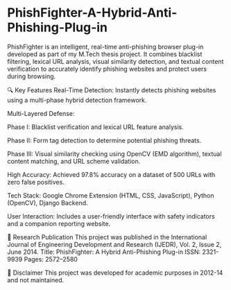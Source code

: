 # PhishFighter-A-Hybrid-Anti-Phishing-Plug-in
PhishFighter is an intelligent, real-time anti-phishing browser plug-in developed as part of my M.Tech thesis project. It combines blacklist filtering, lexical URL analysis, visual similarity detection, and textual content verification to accurately identify phishing websites and protect users during browsing.

🔍 Key Features
Real-Time Detection: Instantly detects phishing websites using a multi-phase hybrid detection framework.

Multi-Layered Defense:

Phase I: Blacklist verification and lexical URL feature analysis.

Phase II: Form tag detection to determine potential phishing threats.

Phase III: Visual similarity checking using OpenCV (EMD algorithm), textual content matching, and URL scheme validation.

High Accuracy: Achieved 97.8% accuracy on a dataset of 500 URLs with zero false positives.

Tech Stack: Google Chrome Extension (HTML, CSS, JavaScript), Python (OpenCV), Django Backend.

User Interaction: Includes a user-friendly interface with safety indicators and a companion reporting website.

📝 Research Publication
This project was published in the International Journal of Engineering Development and Research (IJEDR), Vol. 2, Issue 2, June 2014.
Title: PhishFighter: A Hybrid Anti-Phishing Plug-in
ISSN: 2321-9939
Pages: 2572–2580

📌 Disclaimer
This project was developed for academic purposes in 2012-14 and not maintained.
